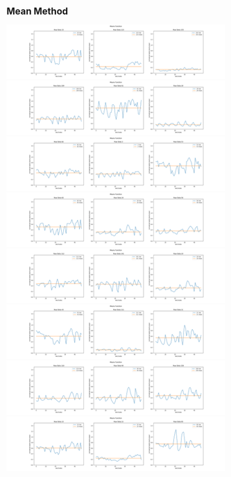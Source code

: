## Mean Method
<img src="mean_log_0.png" > 
<img src="mean_log_1.png" >
<img src="mean_log_2.png" >
<img src="mean_log_3.png" >
<img src="mean_log_4.png" >
<img src="mean_log_5.png" >
<img src="mean_log_6.png" >
<img src="mean_log_7.png" >


